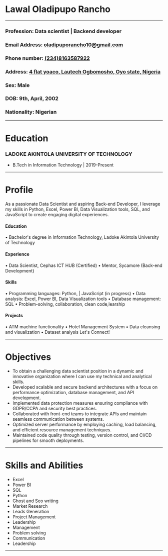# Lawal Oladipupo Rancho

___
### Profession: Data scientist | Backend developer 
### Email Address: [oladipuporancho10@gmail.com](mailto.oladipuporancho10@gmail.com) 
### Phone number: [(234)8163587922](tele.)
### Address: [4 flat yoaco, Lautech Ogbomosho, Oyo state, Nigeria](map.)
### Sex: Male
### DOB: 9th, April, 2002

### Nationality: Nigerian
___
# Education
### LADOKE AKINTOLA UNIVERSITY OF TECHNOLOGY	
- B.Tech in Information Technology | 2019-Present

___
# Profile
As a passionate Data Scientist and aspiring Back-end Developer, I leverage my skills in Python, Excel, Power BI, Data Visualization tools, SQL, and JavaScript to create engaging digital experiences.

#### Education

•⁠  ⁠Bachelor's degree in Information Technology, Ladoke Akintola University of Technology
#### Experience

•⁠  ⁠Data Scientist, Cephas ICT HUB (Certified)
•⁠  ⁠Mentor, Sycamore (Back-end Development)

#### Skills

•⁠  ⁠Programming languages: Python, | JavaScript (in progress)
•⁠  ⁠Data analysis: Excel, Power BI, Data Visualization tools
•⁠  ⁠Database management: SQL
•⁠  ⁠Problem-solving, collaboration, clean code,learship

#### Projects

•⁠  ⁠ATM machine functionality
•⁠  ⁠Hotel Management System
•⁠  ⁠Data cleansing and visualization
•⁠  ⁠Dataset analysis
Let's Connect!
___
# Objectives
- To obtain a challenging data scientist position in a dynamic and innovative organization where I can use my technical and analytical skills. 
- Developed scalable and secure backend architectures with a focus on performance optimization, database management, and API development.
- Implemented data protection measures ensuring compliance with GDPR/CCPA and security best practices.
- Collaborated with front-end teams to integrate APIs and maintain seamless communication between systems.
- Optimized server performance by employing caching, load balancing, and efficient resource management techniques.
 - Maintained code quality through testing, version control, and CI/CD pipelines for smooth deployments.
 ___
# Skills and Abilities
- Excel
- Power BI 
- SQL 
- Python 
- Ghost and Seo writing
- Market Research
- Leads Generation
- Project Management
- Leadership 
- Management
- Problem solving
- Communication
- Leadership 

___

